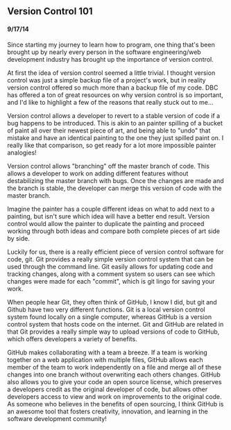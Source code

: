 ## Version Control 101
#### 9/17/14

Since starting my journey to learn how to program, one thing that's been brought up by nearly every person in the software engineering/web development industry has brought up the importance of version control.

At first the idea of version control seemed a little trivial. I thought version control was just a simple backup file of a project's work, but in reality version control offered so much more than a backup file of my code. DBC has offered a ton of great resources on why version control is so important, and I'd like to highlight a few of the reasons that really stuck out to me...

Version control allows a developer to revert to a stable version of code if a bug happens to be introduced. This is akin to an painter spilling of a bucket of paint all over their newest piece of art, and being able to "undo" that mistake and have an identical painting to the one they just spilled paint on. I really like that comparison, so get ready for a lot more impossible painter analogies!

Version control allows "branching" off the master branch of code. This allows a developer to work on adding different features without destabilizing the master branch with bugs. Once the changes are made and the branch is stable, the developer can merge this version of code with the master branch. 

Imagine the painter has a couple different ideas on what to add next to a painting, but isn't sure which idea will have a better end result. Version control would allow the painter to duplicate the painting and proceed working through both ideas and compare both complete pieces of art side by side.

Luckily for us, there is a really efficient piece of version control software for code, git. Git provides a really simple version control system that can be used through the command line. Git easily allows for updating code and tracking changes, along with a comment system so users can see which changes were made for each "commit", which is git lingo for saving your work.

When people hear Git, they often think of GitHub, I know I did, but git and Github have two very different functions. Git is a local version control system found locally on a single computer, whereas GitHub is a version control system that hosts code on the internet. Git and GitHub are related in that Git provides a really simple way to upload versions of code to GitHub, which offers developers a variety of benefits.

GitHub makes collaborating with a team a breeze. If a team is working together on a web application with multiple files, GitHub allows each member of the team to work independently on a file and merge all of these changes into one branch without overwriting each others changes. GitHub also allows you to give your code an open source license, which preserves a developers credit as the original developer of code, but allows other developers access to view and work on improvements to the original code. As someone who believes in the benefits of open sourcing, I think GitHub is an awesome tool that fosters creativity, innovation, and learning in the software development community!


